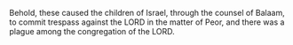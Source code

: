 Behold, these caused the children of Israel, through the counsel of Balaam, to commit trespass against the LORD in the matter of Peor, and there was a plague among the congregation of the LORD.
